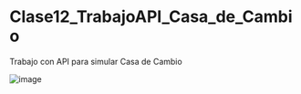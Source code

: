 # Clase12_TrabajoAPI_Casa_de_Cambio
Trabajo con API para simular Casa de Cambio

![image](https://user-images.githubusercontent.com/97684320/173147630-b56d9e6f-c131-4e65-bc39-7bbe50b044e4.png)






